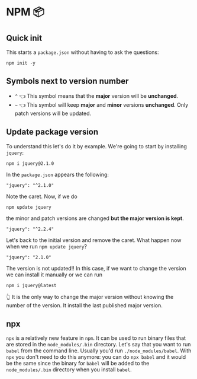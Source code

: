 
# NPM 📦


## Quick init
This starts a `package.json` without having to ask the questions:
```
npm init -y
```

## Symbols next to version number
- `^` 👈 This symbol means that the **major** version will be **unchanged**.
- `~` 👈 This symbol will keep **major** and **minor** versions **unchanged**. Only patch versions will be updated.

## Update package version

To understand this let's do it by example. We're going to start by installing `jquery`:
```
npm i jquery@2.1.0
```
In the `package.json` appears the following:
```
"jquery": "^2.1.0"
```
Note the caret. Now, if we do
```
npm update jquery
```
the minor and patch versions are changed **but the major version is kept**.
```
"jquery": "^2.2.4"
```
Let's back to the initial version and remove the caret. What happen now when we run `npm update jquery`?
```
"jquery": "2.1.0"
```
The version is not updated!! In this case, if we want to change the version we can install it manually or we can run
```
npm i jquery@latest
```
👆 It is the only way to change the major version without knowing the number of the version. It install the last published major version.

## npx

`npx` is a relatively new feature in `npm`. It can be used to run binary files that are stored in the `node_modules/.bin` directory. Let's say that you want to run `babel` from the command line. Usually you'd run `./node_modules/babel`. With `npx` you don't need to do this anymore: you can do `npx babel` and it would be the same since the binary for `babel` will be added to the `node_modules/.bin` directory when you install `babel`.
